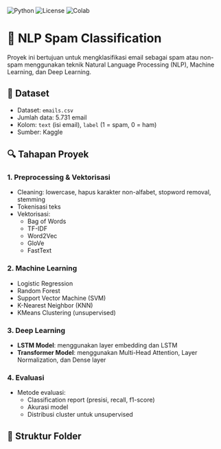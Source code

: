 ![Python](https://img.shields.io/badge/Python-3.10-blue)
![License](https://img.shields.io/github/license/danindraa/nlp-spam-classification)
![Colab](https://img.shields.io/badge/Google%20Colab-Notebook-yellow)


# 📨 NLP Spam Classification

Proyek ini bertujuan untuk mengklasifikasi email sebagai spam atau non-spam menggunakan teknik Natural Language Processing (NLP), Machine Learning, dan Deep Learning.

## 📁 Dataset
- Dataset: `emails.csv`
- Jumlah data: 5.731 email
- Kolom: `text` (isi email), `label` (1 = spam, 0 = ham)
- Sumber: Kaggle

## 🔍 Tahapan Proyek

### 1. Preprocessing & Vektorisasi
- Cleaning: lowercase, hapus karakter non-alfabet, stopword removal, stemming
- Tokenisasi teks
- Vektorisasi:
  - Bag of Words
  - TF-IDF
  - Word2Vec
  - GloVe
  - FastText

### 2. Machine Learning
- Logistic Regression
- Random Forest
- Support Vector Machine (SVM)
- K-Nearest Neighbor (KNN)
- KMeans Clustering (unsupervised)

### 3. Deep Learning
- **LSTM Model**: menggunakan layer embedding dan LSTM
- **Transformer Model**: menggunakan Multi-Head Attention, Layer Normalization, dan Dense layer

### 4. Evaluasi
- Metode evaluasi:
  - Classification report (presisi, recall, f1-score)
  - Akurasi model
  - Distribusi cluster untuk unsupervised

## 📂 Struktur Folder

